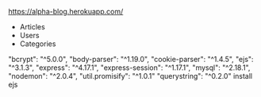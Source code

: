 https://alpha-blog.herokuapp.com/

+ Articles
+ Users
+ Categories

"bcrypt": "^5.0.0",
"body-parser": "^1.19.0",
"cookie-parser": "^1.4.5",
"ejs": "^3.1.3",
"express": "^4.17.1",
"express-session": "^1.17.1",
"mysql": "^2.18.1",
"nodemon": "^2.0.4",
"util.promisify": "^1.0.1"
"querystring": "^0.2.0"
install ejs